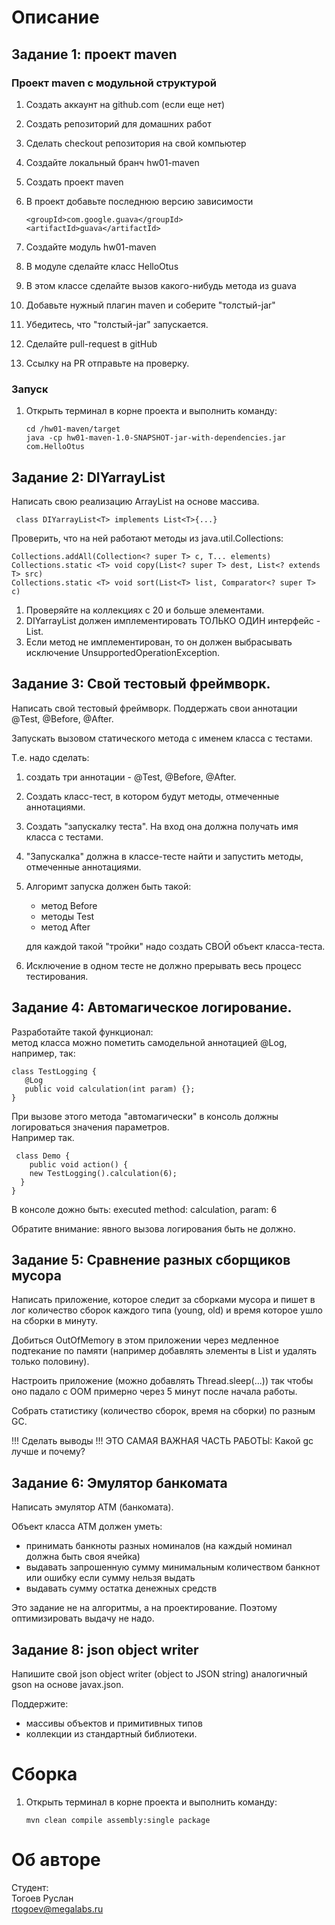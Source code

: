 # Описание

## Задание 1: проект maven

### Проект maven с модульной структурой
1) Создать аккаунт на github.com (если еще нет)
2) Создать репозиторий для домашних работ 
3) Сделать checkout репозитория на свой компьютер
4) Создайте локальный бранч hw01-maven
5) Создать проект maven
6) В проект добавьте последнюю версию зависимости
       
       <groupId>com.google.guava</groupId>
       <artifactId>guava</artifactId>
7) Создайте модуль hw01-maven
8) В модуле сделайте класс HelloOtus
9) В этом классе сделайте вызов какого-нибудь метода из guava
10) Добавьте нужный плагин maven и соберите "толстый-jar"
11) Убедитесь, что "толстый-jar" запускается.
12) Сделайте pull-request в gitHub
13) Ссылку на PR отправьте на проверку.

### Запуск
1) Открыть терминал в корне проекта и выполнить команду:

       cd /hw01-maven/target
       java -cp hw01-maven-1.0-SNAPSHOT-jar-with-dependencies.jar com.HelloOtus
       
## Задание 2: DIYarrayList

Написать свою реализацию ArrayList на основе массива.
     
     class DIYarrayList<T> implements List<T>{...}

Проверить, что на ней работают методы из java.util.Collections:

    Collections.addAll(Collection<? super T> c, T... elements)
    Collections.static <T> void copy(List<? super T> dest, List<? extends T> src)
    Collections.static <T> void sort(List<T> list, Comparator<? super T> c)

1) Проверяйте на коллекциях с 20 и больше элементами.
2) DIYarrayList должен имплементировать ТОЛЬКО ОДИН интерфейс - List.
3) Если метод не имплементирован, то он должен выбрасывать исключение UnsupportedOperationException.

## Задание 3: Свой тестовый фреймворк.
Написать свой тестовый фреймворк.
Поддержать свои аннотации @Test, @Before, @After.

Запускать вызовом статического метода с именем класса с тестами.

Т.е. надо сделать:
1) создать три аннотации - @Test, @Before, @After.
2) Создать класс-тест, в котором будут методы, отмеченные аннотациями.
3) Создать "запускалку теста". На вход она должна получать имя класса с тестами.
4) "Запускалка" должна в классе-тесте найти и запустить методы, отмеченные аннотациями.
5) Алгоримт запуска должен быть такой:

   * метод Before
   * методы Test
   * метод After

   для каждой такой "тройки" надо создать СВОЙ объект класса-теста.
6) Исключение в одном тесте не должно прерывать весь процесс тестирования.


## Задание 4: Автомагическое логирование.
Разработайте такой функционал:  
метод класса можно пометить самодельной аннотацией @Log, например, так:  

    class TestLogging {
       @Log
       public void calculation(int param) {};
    }

При вызове этого метода "автомагически" в консоль должны логироваться значения параметров.  
Например так.  

     class Demo {
        public void action() {
        new TestLogging().calculation(6); 
      }
    }

В консоле дожно быть:
executed method: calculation, param: 6

Обратите внимание: явного вызова логирования быть не должно.

## Задание 5: Сравнение разных сборщиков мусора

Написать приложение, которое следит за сборками мусора и пишет в лог количество сборок каждого типа
(young, old) и время которое ушло на сборки в минуту.

Добиться OutOfMemory в этом приложении через медленное подтекание по памяти 
(например добавлять элементы в List и удалять только половину).

Настроить приложение (можно добавлять Thread.sleep(...)) так чтобы оно падало 
с OOM примерно через 5 минут после начала работы.

Собрать статистику (количество сборок, время на сборки) по разным GC.

!!! Сделать выводы !!! 
ЭТО САМАЯ ВАЖНАЯ ЧАСТЬ РАБОТЫ:
Какой gc лучше и почему?


## Задание 6: Эмулятор банкомата
Написать эмулятор АТМ (банкомата).
              
Объект класса АТМ должен уметь:
 - принимать банкноты разных номиналов (на каждый номинал должна быть своя ячейка)
 - выдавать запрошенную сумму минимальным количеством банкнот или ошибку если сумму нельзя выдать
 - выдавать сумму остатка денежных средств

Это задание не на алгоритмы, а на проектирование.
Поэтому оптимизировать выдачу не надо.

## Задание 8: json object writer
Напишите свой json object writer (object to JSON string) аналогичный gson на основе javax.json.

Поддержите:
- массивы объектов и примитивных типов
- коллекции из стандартный библиотеки.

# Сборка
1) Открыть терминал в корне проекта и выполнить команду:

       mvn clean compile assembly:single package

# Об авторе

Студент:  
Тогоев Руслан  
rtogoev@megalabs.ru    